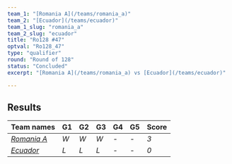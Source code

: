 ```yaml
---
team_1: "[Romania A](/teams/romania_a)"
team_2: "[Ecuador](/teams/ecuador)"
team_1_slug: "romania_a"
team_2_slug: "ecuador"
title: "Ro128 #47"
optval: "Ro128_47"
type: "qualifier"
round: "Round of 128"
status: "Concluded"
excerpt: "[Romania A](/teams/romania_a) vs [Ecuador](/teams/ecuador)"

---
```

## Results

| Team names | G1 | G2 | G3 | G4 | G5 | Score |
| -- | -- | -- | -- | -- | -- | -- |
| *[Romania A](/teams/romania_a)* | *W* | *W* | *W* | *-* | *-* | *3* |
| *[Ecuador](/teams/ecuador)* | *L* | *L* | *L* | *-* | *-* | *0* |
